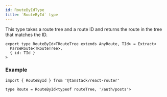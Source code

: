 ```yaml
---
id: RouteByIdType
title: `RouteById` type
---
```



This type takes a route tree and a route ID and returns the route in the tree that matches the ID.

```tsx
export type RouteById<TRouteTree extends AnyRoute, TId> = Extract<
  ParseRoute<TRouteTree>,
  { id: TId }
>
```

### Example

```tsx
import { RouteById } from '@tanstack/react-router'

type Route = RouteById<typeof routeTree, '/auth/posts'>
```

